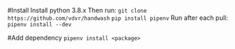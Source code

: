 #Install
Install python 3.8.x
Then run:
    `git clone https://github.com/vdvr/handwash`
    `pip install pipenv`
    Run after each pull:
    `pipenv install --dev`
    
#Add dependency
`pipenv install <package>`